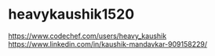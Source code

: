 # heavykaushik1520
https://www.codechef.com/users/heavy_kaushik
https://www.linkedin.com/in/kaushik-mandavkar-909158229/
